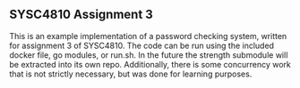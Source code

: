 ## SYSC4810 Assignment 3

This is an example implementation of a password checking system, written for assignment 3 of SYSC4810. The code can be
run using the included docker file, go modules, or run.sh. In the future the strength submodule will be extracted into
its own repo. Additionally, there is some concurrency work that is not strictly necessary, but was done for learning
purposes.
